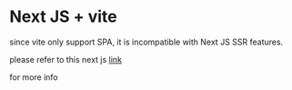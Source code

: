 # Next JS + vite

since vite only support SPA, it is incompatible with Next JS SSR features.

please refer to this next js [link](https://nextjs.org/docs/app/building-your-application/upgrading/from-vite)

for more info
